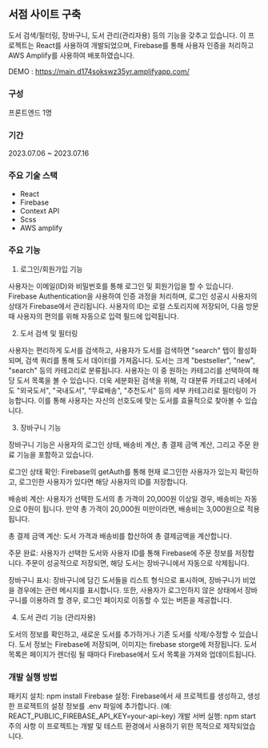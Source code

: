 ## 서점 사이트 구축

도서 검색/필터링, 장바구니, 도서 관리(관리자용) 등의 기능을 갖추고 있습니다. 이 프로젝트는 React를 사용하여 개발되었으며, Firebase를 통해 사용자 인증을 처리하고 AWS Amplify를 사용하여 배포하였습니다.

DEMO : https://main.d174sokswz35yr.amplifyapp.com/

### 구성

프론트엔드 1명

### 기간

2023.07.06 ~ 2023.07.16

### 주요 기술 스택

- React
- Firebase
- Context API
- Scss
- AWS amplify

### 주요 기능

1. 로그인/회원가입 기능

사용자는 이메일(ID)와 비밀번호를 통해 로그인 및 회원가입을 할 수 있습니다. Firebase Authentication을 사용하여 인증 과정을 처리하며, 로그인 성공시 사용자의 상태가 Firebase에서 관리됩니다. 사용자의 ID는 로컬 스토리지에 저장되어, 다음 방문 때 사용자의 편의를 위해 자동으로 입력 필드에 입력됩니다.

2. 도서 검색 및 필터링

사용자는 편리하게 도서를 검색하고, 사용자가 도서를 검색하면 "search" 탭이 활성화되며, 검색 쿼리를 통해 도서 데이터를 가져옵니다. 도서는 크게 "bestseller", "new", "search" 등의 카테고리로 분류됩니다. 사용자는 이 중 원하는 카테고리를 선택하여 해당 도서 목록을 볼 수 있습니다.
더욱 세분화된 검색을 위해, 각 대분류 카테고리 내에서도 "외국도서", "국내도서", "무료배송", "추천도서" 등의 세부 카테고리로 필터링이 가능합니다. 이를 통해 사용자는 자신의 선호도에 맞는 도서를 효율적으로 찾아볼 수 있습니다.

3. 장바구니 기능

장바구니 기능은 사용자의 로그인 상태, 배송비 계산, 총 결제 금액 계산, 그리고 주문 완료 기능을 포함하고 있습니다.

로그인 상태 확인: Firebase의 getAuth를 통해 현재 로그인한 사용자가 있는지 확인하고, 로그인한 사용자가 있다면 해당 사용자의 ID를 저장합니다.

배송비 계산: 사용자가 선택한 도서의 총 가격이 20,000원 이상일 경우, 배송비는 자동으로 0원이 됩니다. 만약 총 가격이 20,000원 미만이라면, 배송비는 3,000원으로 적용됩니다.

총 결제 금액 계산: 도서 가격과 배송비를 합산하여 총 결제금액을 계산합니다.

주문 완료: 사용자가 선택한 도서와 사용자 ID를 통해 Firebase에 주문 정보를 저장합니다. 주문이 성공적으로 저장되면, 해당 도서는 장바구니에서 자동으로 삭제됩니다.

장바구니 표시: 장바구니에 담긴 도서들을 리스트 형식으로 표시하며, 장바구니가 비었을 경우에는 관련 메시지를 표시합니다. 또한, 사용자가 로그인하지 않은 상태에서 장바구니를 이용하려 할 경우, 로그인 페이지로 이동할 수 있는 버튼을 제공합니다.

4. 도서 관리 기능 (관리자용)

도서의 정보를 확인하고, 새로운 도서를 추가하거나 기존 도서를 삭제/수정할 수 있습니다. 도서 정보는 Firebase에 저장되며, 이미지는 firebase storge에 저장됩니다. 도서 목록은 페이지가 렌더링 될 때마다 Firebase에서 도서 목록을 가져와 업데이트됩니다.

### 개발 실행 방법

패키지 설치: npm install
Firebase 설정: Firebase에서 새 프로젝트를 생성하고, 생성한 프로젝트의 설정 정보를 .env 파일에 추가합니다. (예: REACT_PUBLIC_FIREBASE_API_KEY=your-api-key)
개발 서버 실행: npm start
주의 사항
이 프로젝트는 개발 및 테스트 환경에서 사용하기 위한 목적으로 제작되었습니다.
